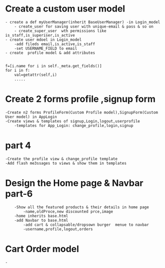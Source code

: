 # Create a custom user model
    - create a def myUserManager(inherit BaseUserManager) -in Login_model
        - create_user for saving user with unique-email & pass & so on
        - create_super_user  wth permissions like is_staff,is_superiser,is_active
    - create user mdoel in Login_model
        -add fileds email,is_active,is_staff
        -set USERNAME_FIELD to email
    - create  profile model & add attributes
    

    f=[i.name for i in self._meta.get_fields()]
    for i in f:
        val=getattr(self,i)
        .....
# Create 2 forms profile ,signup form
    -Create n2 forms ProfileForm(Custom Profile model),SignupForm(Custom User model) in AppLogin
    -Create views & templates of signup,Login,logout,userprofile 
        -templates for App_Login: change_profile,login,signup
# part 4
    -Create the profile view & change_profile template
    -Add flash me3ssages to views & show them in templates

# Design the Home page & Navbar part-6
        -Show all the featured products & their details in home page
            -name,oldProce,new discounted prce,image
        -home inherits base.html
        -add Navbar to base.html 
            -add cart & collapsable/dropsown burger  menue to navbar
            -username,profile,logout,orders 
# Cart Order model
    -





